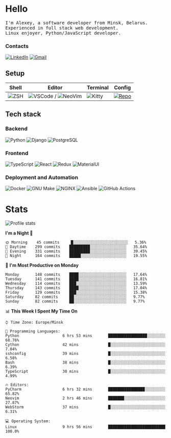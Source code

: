 # Hello

<p>
    <samp>
        I'm Alexey, a software developer from Minsk, Belarus.
        <br>
	Experienced in full stack web development.
	<br>
	Linux enjoyer, Python/JavaScript developer.
    </samp>
</p>

### Contacts

[![LinkedIn](https://img.icons8.com/fluency/48/000000/linkedin.png)](https://www.linkedin.com/in/dhvcc/)
[![Gmail](https://img.icons8.com/fluency/48/000000/gmail-new.png)](mailto:alexey.artishevskiy@gmail.com)

## Setup

| Shell | Editor | Terminal | Config |
|-------|--------|----------|--------|
| ![ZSH](https://img.shields.io/badge/-ZSH-000000?style=flat&logo=GNU-Bash) | ![VSCode](https://img.shields.io/badge/-VSCode-000000?style=flat&logo=Visual-Studio-Code&logoColor=0066b8) / ![NeoVim](https://img.shields.io/badge/-NeoVim-000000?style=flat&logo=Neovim) | ![Kitty](https://img.shields.io/badge/-Kitty-000000?style=flat&logo=Windows-Terminal) | [![Repo](https://img.shields.io/badge/-Repo-000000?style=flat&logo=Github)](https://github.com/dhvcc/configs)


## Tech stack

### Backend

![Python](https://img.shields.io/badge/-Python-black?style=flat&logo=Python&logoColor=FFE17E)
![Django](https://img.shields.io/badge/-Django-black?style=flat&logo=Django&logoColor=20AA76)
![PostgreSQL](https://img.shields.io/badge/-PostgreSQL-black?style=flat&logo=PostgreSQL)

### Frontend

![TypeScript](https://img.shields.io/badge/-TypeScript-black?style=flat&logo=TypeScript)
![React](https://img.shields.io/badge/-React-black?style=flat&logo=React)
![Redux](https://img.shields.io/badge/-Redux-black?style=flat&logo=Redux&logoColor=764ABC)
![MaterialUI](https://img.shields.io/badge/-MaterialUI-black?style=flat&logo=MUI&logoColor=9170c2)

### Deployment and Automation

![Docker](https://img.shields.io/badge/-Docker-black?style=flat&logo=Docker)
![GNU Make](https://img.shields.io/badge/-GNU%20Make-black?style=flat&logo=GNU)
![NGINX](https://img.shields.io/badge/-NGINX-black?style=flat&logo=NGINX&logoColor=009639)
![Ansible](https://img.shields.io/badge/-Ansible-black?style=flat&logo=Ansible)
![GitHub Actions](https://img.shields.io/badge/-GitHub%20Actions-black?style=flat&logo=GitHub-Actions)

# Stats

![Profile stats](https://github-readme-stats.dhvcc.vercel.app/api?username=dhvcc&hide_title=true&show_icons=true&count_private=true&theme=react&hide_border=true)

<!--START_SECTION:waka-->
**I'm a Night 🦉** 

```text
🌞 Morning    45 commits     █░░░░░░░░░░░░░░░░░░░░░░░░   5.36% 
🌆 Daytime    299 commits    █████████░░░░░░░░░░░░░░░░   35.64% 
🌃 Evening    331 commits    █████████░░░░░░░░░░░░░░░░   39.45% 
🌙 Night      164 commits    █████░░░░░░░░░░░░░░░░░░░░   19.55%

```
📅 **I'm Most Productive on Monday** 

```text
Monday       148 commits    ████░░░░░░░░░░░░░░░░░░░░░   17.64% 
Tuesday      141 commits    ████░░░░░░░░░░░░░░░░░░░░░   16.81% 
Wednesday    114 commits    ███░░░░░░░░░░░░░░░░░░░░░░   13.59% 
Thursday     143 commits    ████░░░░░░░░░░░░░░░░░░░░░   17.04% 
Friday       129 commits    ███░░░░░░░░░░░░░░░░░░░░░░   15.38% 
Saturday     82 commits     ██░░░░░░░░░░░░░░░░░░░░░░░   9.77% 
Sunday       82 commits     ██░░░░░░░░░░░░░░░░░░░░░░░   9.77%

```


📊 **This Week I Spent My Time On** 

```text
⌚︎ Time Zone: Europe/Minsk

💬 Programming Languages: 
Python                   6 hrs 53 mins       █████████████████░░░░░░░░   68.76% 
Cython                   42 mins             █░░░░░░░░░░░░░░░░░░░░░░░░   7.04% 
sshconfig                39 mins             █░░░░░░░░░░░░░░░░░░░░░░░░   6.58% 
Bash                     38 mins             █░░░░░░░░░░░░░░░░░░░░░░░░   6.39% 
TypeScript               30 mins             █░░░░░░░░░░░░░░░░░░░░░░░░   4.99%

🔥 Editors: 
PyCharm                  6 hrs 32 mins       ████████████████░░░░░░░░░   65.82% 
Neovim                   2 hrs 46 mins       ███████░░░░░░░░░░░░░░░░░░   27.87% 
WebStorm                 37 mins             █░░░░░░░░░░░░░░░░░░░░░░░░   6.31%

💻 Operating System: 
Linux                    9 hrs 56 mins       █████████████████████████   100.0%

```


<!--END_SECTION:waka-->
